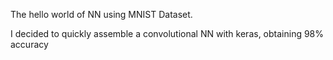 The hello world of NN using MNIST Dataset.

I decided to quickly assemble a convolutional NN with keras, obtaining 98% accuracy 
